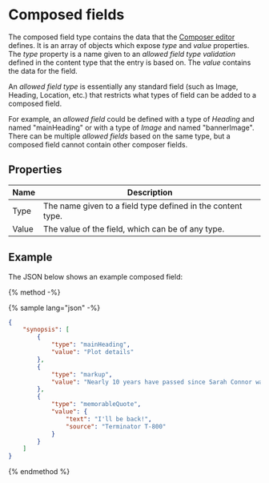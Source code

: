 # Composed fields

The composed field type contains the data that the [Composer editor](https://contensis.github.io/docs/content-types/field-editors/editor-composer.html) defines. It is an array of objects which expose *type* and *value* properties.  The *type* property is a name given to an *allowed field type validation* defined in the content type that the entry is based on. The *value* contains the data for the field.

An *allowed field type* is essentially any standard field (such as Image, Heading, Location, etc.) that restricts what types of field can be added to a composed field.

For example, an *allowed field* could be defined with a type of *Heading* and named "mainHeading" or with a type of *Image* and named "bannerImage". There can be multiple *allowed fields* based on the same type, but a composed field cannot contain other composer fields.

## Properties

| Name | Description |
| ---- | ----------- |
| Type | The name given to a field type defined in the content type. |
| Value | The value of the field, which can be of any type. |

## Example

The JSON below shows an example composed field:

{% method -%}

{% sample lang="json" -%}

```json
{
    "synopsis": [
        {
            "type": "mainHeading",
            "value": "Plot details"
        },
        {
            "type": "markup",
            "value": "Nearly 10 years have passed since Sarah Connor was targeted for termination by a cyborg from the future. Now her son, John, the future leader of the resistance, is the target for a newer, more deadly terminator. Once again, the resistance has managed to send a protector back to attempt to save John and his mother Sarah."
        },
        {
            "type": "memorableQuote",
            "value": {
                "text": "I'll be back!",
                "source": "Terminator T-800"
            }
        }
    ]
}
```

{% endmethod %}

